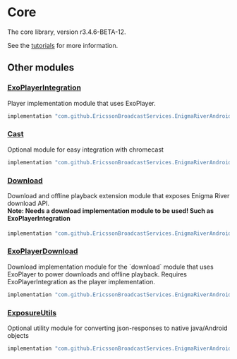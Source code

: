 # Core

The core library, version r3.4.6-BETA-12.

See the [tutorials](tutorials/index.md) for more information.

## Other modules

### [ExoPlayerIntegration](https://github.com/EricssonBroadcastServices/EnigmaRiverAndroidExoPlayerIntegration/tree/r3.4.6-BETA-12)

<p>Player implementation module that uses ExoPlayer.</p>

```gradle
implementation "com.github.EricssonBroadcastServices.EnigmaRiverAndroid:exoplayerintegration:r3.4.6-BETA-12"
```

### [Cast](https://github.com/EricssonBroadcastServices/EnigmaRiverAndroidCast/tree/r3.4.6-BETA-12)

<p>Optional module for easy integration with chromecast</p>

```gradle
implementation "com.github.EricssonBroadcastServices.EnigmaRiverAndroid:cast:r3.4.6-BETA-12"
```

### [Download](https://github.com/EricssonBroadcastServices/EnigmaRiverAndroidDownload/tree/r3.4.6-BETA-12)

<p>Download and offline playback extension module that exposes Enigma River download API.</p>
<h4 style="margin-top: -1em">Note: Needs a download implementation module to be used! Such as ExoPlayerIntegration</h4>

```gradle
implementation "com.github.EricssonBroadcastServices.EnigmaRiverAndroid:download:r3.4.6-BETA-12"
```

### [ExoPlayerDownload](https://github.com/EricssonBroadcastServices/EnigmaRiverAndroidExoPlayerDownload/tree/r3.4.6-BETA-12)

<p>Download implementation module for the `download` module that uses ExoPlayer to power downloads and offline playback. Requires ExoPlayerIntegration as the player implementation.</p>

```gradle
implementation "com.github.EricssonBroadcastServices.EnigmaRiverAndroid:exoPlayerDownload:r3.4.6-BETA-12"
```

### [ExposureUtils](https://github.com/EricssonBroadcastServices/EnigmaRiverAndroidExposureUtils/tree/r3.4.6-BETA-12)

<p>Optional utility module for converting json-responses to native java/Android objects</p>

```gradle
implementation "com.github.EricssonBroadcastServices.EnigmaRiverAndroid:exposureUtils:r3.4.6-BETA-12"
```